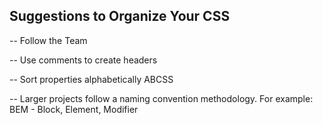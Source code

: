 ## Suggestions to Organize Your CSS

-- Follow the Team

-- Use comments to create headers

-- Sort properties alphabetically ABCSS

-- Larger projects follow a naming convention methodology. For example: BEM - Block, Element, Modifier